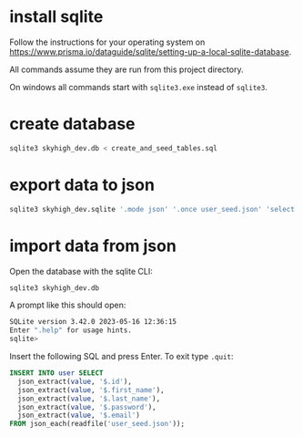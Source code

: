 # install sqlite
Follow the instructions for your operating system on https://www.prisma.io/dataguide/sqlite/setting-up-a-local-sqlite-database.

All commands assume they are run from this project directory.

On windows all commands start with `sqlite3.exe` instead of `sqlite3`.

# create database
```bash
sqlite3 skyhigh_dev.db < create_and_seed_tables.sql
```

# export data to json
```bash
sqlite3 skyhigh_dev.sqlite '.mode json' '.once user_seed.json' 'select * from user'
```

# import data from json
Open the database with the sqlite CLI:
```bash
sqlite3 skyhigh_dev.db
```
A prompt like this should open:
```bash
SQLite version 3.42.0 2023-05-16 12:36:15
Enter ".help" for usage hints.
sqlite> 
```
Insert the following SQL and press Enter. To exit type `.quit`:
```sql
INSERT INTO user SELECT
  json_extract(value, '$.id'),
  json_extract(value, '$.first_name'),
  json_extract(value, '$.last_name'),
  json_extract(value, '$.password'),
  json_extract(value, '$.email')
FROM json_each(readfile('user_seed.json'));
```